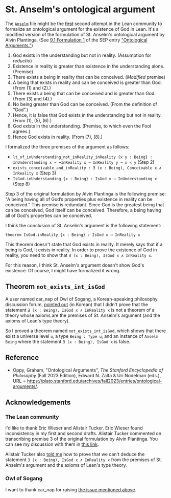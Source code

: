 # St. Anselm's ontological argument

The [`Anselm`][anselm] file might be the ~~[first][fst]~~ second attempt
in the Lean community to formalize an ontological argument for the
existence of God in Lean. It's a modified version of the formulation of
St. Anselm's ontological argument by Alvin Plantinga. (See [9.1
Formulation 1][plantinga] of the SEP entry ["Ontological
Arguments."](#reference))

1. God exists in the understanding but not in reality. (Assumption for
   *reductio*)
2. Existence in reality is greater than existence in the understanding
   alone. (Premise)
3. There exists a being in reality that can be conceived. (*Modified*
   premise)
4. A being that exists in reality and can be conceived is greater than
   God. (From (1) and (2).)
5. There exists a being that can be conceived and is greater than God.
   (From (3) and (4).)
6. No being greater than God can be conceived. (From the definition of
   “God”.)
7. Hence, it is false that God exists in the understanding but not in
   reality. (From (1), (5), (6).)
8. God exists in the understanding. (Premise, to which even the Fool
   agrees.)
9. Hence God exists in reality. (From (7), (8).)

I formalized the three premises of the argument as follows:

* `lt_of_inUnderstanding_not_inReality_inReality {x y : Being} :
InUnderstanding x → ¬InReality x → InReality y → x < y` (Step 2)
* `exists_conceivable_and_inReality : ∃ (x : Being), Conceivable x ∧
InReality x` (Step 3)
* `IsGod.inUnderstanding {x : Being} : IsGod x → InUnderstanding x` (Step 8)

Step 3 of the original formulation by Alvin Plantinga is the following
premise: "A being having all of God’s properties plus existence in
reality can be conceived." This premise is redundant. Since God is the
greatest being that can be conceived, God itself can be conceived.
Therefore, a being having all of God's properties can be conceived.

I think the conclusion of St. Anselm's argument is the following
statement:

```lean
theorem IsGod.inReality {x : Being} : IsGod x → InReality x
```

This theorem doesn't state that God exists in reality. It merely says
that if a being is God, it exists in reality. In order to prove the
existence of God in reality, you need to show that `∃ (x : Being), IsGod
x ∧ InReality x`.

For this reason, I think St. Anselm's argument doesn't show God's
existence. Of course, I might have formalized it wrong.

## Theorem `not_exists_int_isGod`

A user named car_nap of Owl of Sogang, a Korean-speaking philosophy
discussion forum, [pointed out][owl] (in Korean) that I didn't prove
that the statement `∃ (x : Being), IsGod x ∧ InReality x` is not a
theorem of a theory whose axioms are the premises of St. Anselm's
argument (and the axioms of Lean's type theory).

So I proved a theorem named `not_exists_int_isGod`, which shows that
there exist a universe level `u`, a type `Being : Type u`, and an
instance of `Anselm Being` where the statement `∃ (x : Being), IsGod x`
is false.

## Reference

* Oppy, Graham, "Ontological Arguments", *The Stanford Encyclopedia of
Philosophy* (Fall 2023 Edition), Edward N. Zalta & Uri Nodelman (eds.),
URL =
<https://plato.stanford.edu/archives/fall2023/entries/ontological-arguments/>.

## Acknowledgements

### The Lean community

I'd like to thank Eric Wieser and Alistair Tucker. Eric Wieser found
inconsistency in my first and second drafts. Alistair Tucker commented
on transcribing premise 3 of the original formulation by Alvin
Plantinga. You can see my discussion with them in [this
link][leanzulip].

Alistair Tucker also [told me][tucker] how to prove that we can't deduce
the statement `∃ (x : Being), IsGod x ∧ InReality x` from the premises
of St. Anselm's argument and the axioms of Lean's type theory.

### Owl of Sogang

I want to thank car_nap for raising [the issue mentioned
above](#theorem-anselmnot_exists_int_isgod).

[anselm]: ../../Notes/Anselm.lean
[fst]: https://github.com/forked-from-1kasper/ground_zero/blob/9f83f7c6224eee8905b16aeebc4c234b4b216031/GroundZero/Theorems/Ontological.lean#L520-L521
[plantinga]: https://plato.stanford.edu/entries/ontological-arguments/#StAnsOntArg
[owl]: https://forum.owlofsogang.com/t/lean/3613/9
[leanzulip]: https://leanprover.zulipchat.com/#narrow/stream/113488-general/topic/Formalizing.20St.2E.20Anselm's.20ontological.20argument/near/39867934
[tucker]: https://leanprover.zulipchat.com/#narrow/stream/116395-maths/topic/how.20do.20I.20say.20.22a.20sentence.20is.20a.20theorem.20of.20a.20theory.22.20in.20lean.3F/near/399042805
